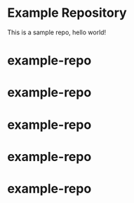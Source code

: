 # Example Repository
This is a sample repo, hello world!
# example-repo
# example-repo
# example-repo
# example-repo
# example-repo
